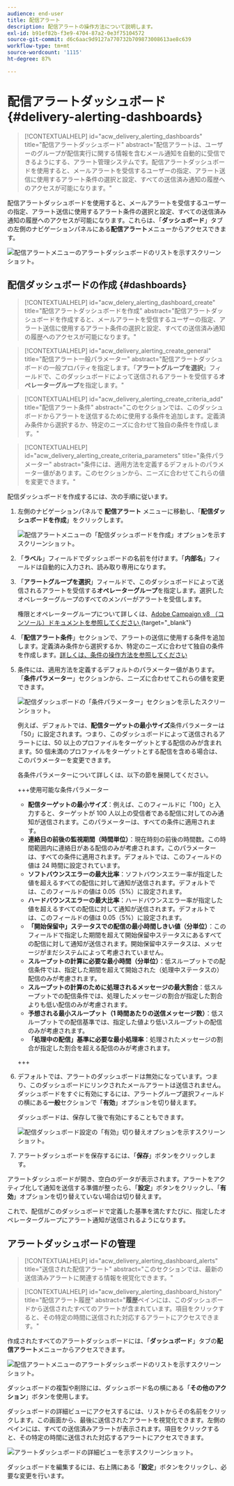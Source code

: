 ```yaml
---
audience: end-user
title: 配信アラート
description: 配信アラートの操作方法について説明します。
exl-id: b91ef82b-f3e9-4704-87a2-0e3f75104572
source-git-commit: d6c6aac9d9127a770732b709873008613ae8c639
workflow-type: tm+mt
source-wordcount: '1115'
ht-degree: 87%

---
```


# 配信アラートダッシュボード {#delivery-alerting-dashboards}

>[!CONTEXTUALHELP]
>id="acw_delivery_alerting_dashboards"
>title="配信アラートダッシュボード"
>abstract="配信アラートは、ユーザーのグループが配信実行に関する情報を含むメール通知を自動的に受信できるようにする、アラート管理システムです。配信アラートダッシュボードを使用すると、メールアラートを受信するユーザーの指定、アラート送信に使用するアラート条件の選択と設定、すべての送信済み通知の履歴へのアクセスが可能になります。"

配信アラートダッシュボードを使用すると、メールアラートを受信するユーザーの指定、アラート送信に使用するアラート条件の選択と設定、すべての送信済み通知の履歴へのアクセスが可能になります。これらは、「**ダッシュボード**」タブの左側のナビゲーションパネルにある&#x200B;**配信アラート**&#x200B;メニューからアクセスできます。

![ 配信アラートメニューのアラートダッシュボードのリストを示すスクリーンショット。](assets/alerting-dashboard-list.png)

## 配信ダッシュボードの作成 {#dashboards}

>[!CONTEXTUALHELP]
>id="acw_delery_alerting_dashboard_create"
>title="配信アラートダッシュボードを作成"
>abstract="配信アラートダッシュボードを作成すると、メールアラートを受信するユーザーの指定、アラート送信に使用するアラート条件の選択と設定、すべての送信済み通知の履歴へのアクセスが可能になります。"

>[!CONTEXTUALHELP]
>id="acw_delivery_alerting_create_general"
>title="配信アラート一般パラメーター"
>abstract="配信アラートダッシュボードの一般プロパティを指定します。「**アラートグループを選択**」フィールドで、このダッシュボードによって送信されるアラートを受信する&#x200B;**オペレーターグループ**&#x200B;を指定します。"

>[!CONTEXTUALHELP]
>id="acw_delivery_alerting_create_criteria_add"
>title="配信アラート条件"
>abstract="このセクションでは、このダッシュボードからアラートを送信するために使用する条件を追加します。定義済み条件から選択するか、特定のニーズに合わせて独自の条件を作成します。"

>[!CONTEXTUALHELP]
>id="acw_delivery_alerting_create_criteria_parameters"
>title="条件パラメーター"
>abstract="条件には、適用方法を定義するデフォルトのパラメーター値があります。このセクションから、ニーズに合わせてこれらの値を変更できます。"

配信ダッシュボードを作成するには、次の手順に従います。

1. 左側のナビゲーションパネルで **配信アラート** メニューに移動し、「**配信ダッシュボードを作成**」をクリックします。

   ![ 配信アラートメニューの「配信ダッシュボードを作成」オプションを示すスクリーンショット。](assets/alerting-dashboard.png)

1. 「**ラベル**」フィールドでダッシュボードの名前を付けます。「**内部名**」フィールドは自動的に入力され、読み取り専用になります。

1. 「**アラートグループを選択**」フィールドで、このダッシュボードによって送信されるアラートを受信する&#x200B;**オペレーターグループ**&#x200B;を指定します。選択したオペレーターグループのすべてのメンバーがアラートを受信します。

   権限とオペレーターグループについて詳しくは、[Adobe Campaign v8 （コンソール）ドキュメントを参照してください ](https://experienceleague.adobe.com/ja/docs/campaign/campaign-v8/admin/permissions/gs-permissions){target="_blank"}

1. 「**配信アラート条件**」セクションで、アラートの送信に使用する条件を追加します。定義済み条件から選択するか、特定のニーズに合わせて独自の条件を作成します。[詳しくは、条件の操作方法を参照してください](../msg/delivery-alerting-criteria.md)

1. 条件には、適用方法を定義するデフォルトのパラメーター値があります。 「**条件パラメーター**」セクションから、ニーズに合わせてこれらの値を変更できます。

   ![ 配信ダッシュボードの「条件パラメーター」セクションを示したスクリーンショット。](assets/alerting-criteria-parameters.png)

   例えば、デフォルトでは、**配信ターゲットの最小サイズ**&#x200B;条件パラメーターは「50」に設定されます。つまり、このダッシュボードによって送信されるアラートには、50 以上のプロファイルをターゲットとする配信のみが含まれます。50 個未満のプロファイルをターゲットとする配信を含める場合は、このパラメーターを変更できます。

   各条件パラメーターについて詳しくは、以下の節を展開してください。

   +++使用可能な条件パラメーター

   * **配信ターゲットの最小サイズ**：例えば、このフィールドに「100」と入力すると、ターゲットが 100 人以上の受信者である配信に対してのみ通知が送信されます。このパラメーターは、すべての条件に適用されます。
   * **連絡日の前後の監視期間（時間単位）**：現在時刻の前後の時間数。この時間範囲内に連絡日がある配信のみが考慮されます。このパラメーターは、すべての条件に適用されます。デフォルトでは、このフィールドの値は 24 時間に設定されています。
   * **ソフトバウンスエラーの最大比率**：ソフトバウンスエラー率が指定した値を超えるすべての配信に対して通知が送信されます。デフォルトでは、このフィールドの値は 0.05（5%）に設定されます。
   * **ハードバウンスエラーの最大比率**：ハードバウンスエラー率が指定した値を超えるすべての配信に対して通知が送信されます。デフォルトでは、このフィールドの値は 0.05（5%）に設定されます。
   * **「開始保留中」ステータスでの配信の最小時間しきい値（分単位）**：このフィールドで指定した期間を超えて開始保留中ステータスにあるすべての配信に対して通知が送信されます。開始保留中ステータスは、メッセージがまだシステムによって考慮されていません。
   * **スループットの計算に必要な最小時間（分単位）**：低スループットでの配信条件では、指定した期間を超えて開始された（処理中ステータスの）配信のみが考慮されます。
   * **スループットの計算のために処理されるメッセージの最大割合**：低スループットでの配信条件では、処理したメッセージの割合が指定した割合よりも低い配信のみが考慮されます。
   * **予想される最小スループット（1 時間あたりの送信メッセージ数）**：低スループットでの配信基準では、指定した値より低いスループットの配信のみが考慮されます。
   * **「処理中の配信」基準に必要な最小処理率**：処理されたメッセージの割合が指定した割合を超える配信のみが考慮されます。

   +++

1. デフォルトでは、アラートのダッシュボードは無効になっています。つまり、このダッシュボードにリンクされたメールアラートは送信されません。ダッシュボードをすぐに有効にするには、アラートグループ選択フィールドの横にある&#x200B;**一般**&#x200B;セクションで「**有効**」オプションを切り替えます。

   ダッシュボードは、保存して後で有効にすることもできます。

   ![ 配信ダッシュボード設定の「有効」切り替えオプションを示すスクリーンショット。](assets/alerting-dashboard-enable.png)

1. アラートダッシュボードを保存するには、「**保存**」ボタンをクリックします。

アラートダッシュボードが開き、空白のデータが表示されます。アラートをアクティブ化して通知を送信する準備が整ったら、「**設定**」ボタンをクリックし、「**有効**」オプションを切り替えていない場合は切り替えます。

これで、配信がこのダッシュボードで定義した基準を満たすたびに、指定したオペレーターグループにアラート通知が送信されるようになります。

## アラートダッシュボードの管理

>[!CONTEXTUALHELP]
>id="acw_delivery_alerting_dashboard_alerts"
>title="送信された配信アラート"
>abstract="このセクションでは、最新の送信済みアラートに関連する情報を視覚化できます。"

>[!CONTEXTUALHELP]
>id="acw_delivery_alerting_dashboard_history"
>title="配信アラート履歴"
>abstract="**履歴**&#x200B;ペインには、このダッシュボードから送信されたすべてのアラートが含まれています。項目をクリックすると、その特定の時間に送信された対応するアラートにアクセスできます。"

作成されたすべてのアラートダッシュボードには、「**ダッシュボード**」タブの&#x200B;**配信アラート**&#x200B;メニューからアクセスできます。

![ 配信アラートメニューのアラートダッシュボードのリストを示すスクリーンショット。](assets/alerting-dashboard-list.png)

ダッシュボードの複製や削除には、ダッシュボード名の横にある「**その他のアクション**」ボタンを使用します。

ダッシュボードの詳細ビューにアクセスするには、リストからその名前をクリックします。この画面から、最後に送信されたアラートを視覚化できます。左側のペインには、すべての送信済みアラートが表示されます。項目をクリックすると、その特定の時間に送信された対応するアラートにアクセスできます。

![ アラートダッシュボードの詳細ビューを示すスクリーンショット。](assets/alerting-dashboard-details.png)

ダッシュボードを編集するには、右上隅にある「**設定**」ボタンをクリックし、必要な変更を行います。